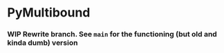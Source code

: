 # PyMultibound

### WIP Rewrite branch. See `main` for the functioning (but old and kinda dumb) version